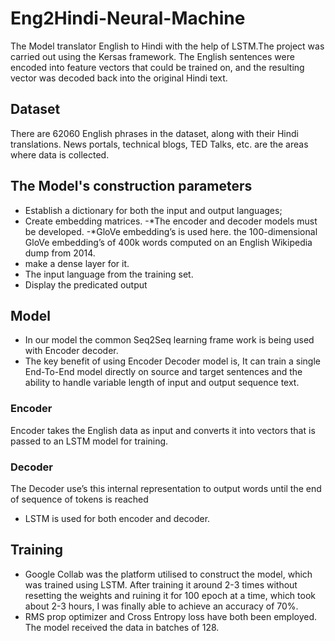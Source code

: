 # Eng2Hindi-Neural-Machine
The Model translator English to Hindi with the help of LSTM.The project was carried out using the Kersas framework. The English sentences were encoded into feature vectors that could be trained on, and the resulting vector was decoded back into the original Hindi text.

## Dataset
There are 62060 English phrases in the dataset, along with their Hindi translations. News portals, technical blogs, TED Talks, etc. are the areas where data is collected.

## The Model's construction parameters
* Establish a dictionary for both the input and output languages; 
* Create embedding matrices.
-*The encoder and decoder models must be developed.
-*GloVe embedding’s is used here. the 100-dimensional GloVe embedding’s of 400k words computed on an English Wikipedia dump from 2014. 
* make a dense layer for it.
* The input language from the training set.
* Display the predicated output 

## Model 
* In our model the common Seq2Seq learning frame work is being used with Encoder decoder.
* The key benefit of using Encoder Decoder model is, It can train a single End-To-End model directly on source and target sentences and the ability to handle variable length of input and output sequence text.

### Encoder
Encoder takes the English data as input and converts it into vectors that is passed to an LSTM model for training. 
	
### Decoder
  The Decoder use’s this internal representation to output words until the end of sequence of tokens is reached
  
  * LSTM is used for both encoder and decoder.

## Training 
* Google Collab was the platform utilised to construct the model, which was trained using LSTM. After training it around 2-3 times without resetting the weights and ruining it for 100 epoch at a time, which took about 2-3 hours, I was finally able to achieve an accuracy of 70%.
* RMS prop optimizer and Cross Entropy loss have both been employed. The model received the data in batches of 128.

